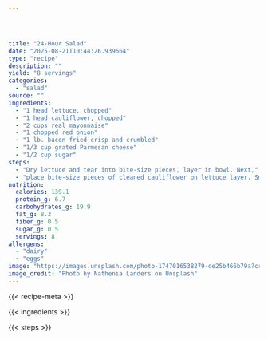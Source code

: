 ```yaml
---




title: "24-Hour Salad"
date: "2025-08-21T10:44:26.939664"
type: "recipe"
description: ""
yield: "8 servings"
categories:
  - "salad"
source: ""
ingredients:
  - "1 head lettuce, chopped"
  - "1 head cauliflower, chopped"
  - "2 cups real mayonnaise"
  - "1 chopped red onion"
  - "1 lb. bacon fried crisp and crumbled"
  - "1/3 cup grated Parmesan cheese"
  - "1/2 cup sugar"
steps:
  - "Dry lettuce and tear into bite-size pieces, layer in bowl. Next,"
  - "place bite-size pieces of cleaned cauliflower on lettuce layer. Smooth mayonnaise over the layer of cauliflower. Next, sprinkle red onions over the mayonnaise, following with bacon bits, parmesan cheese, and finally sugar. Cover with plastic wrap to seal, let set overnight."
nutrition:
  calories: 139.1
  protein_g: 6.7
  carbohydrates_g: 19.9
  fat_g: 8.3
  fiber_g: 0.5
  sugar_g: 0.5
  servings: 8
allergens:
  - "dairy"
  - "eggs"
image: "https://images.unsplash.com/photo-1747016538279-de25b466b79a?crop=entropy&cs=tinysrgb&fit=max&fm=jpg&ixid=M3w3OTQ5MzV8MHwxfHNlYXJjaHwxfHwyNC1ob3VyJTIwc2FsYWQlMjBmb29kJTIwc2FsYWR8ZW58MXwwfHx8MTc1NTc5NTkyOXww&ixlib=rb-4.1.0&q=80&w=1080"
image_credit: "Photo by Nathenia Landers on Unsplash"
---
```


{{< recipe-meta >}}

{{< ingredients >}}

{{< steps >}}
